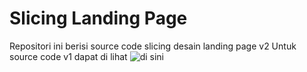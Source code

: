 # Slicing Landing Page
Repositori ini berisi source code slicing desain landing page v2
Untuk source code v1 dapat di lihat ![di sini]('https://gitlab.com/fahrizaall/codeigniter-landing-page')
